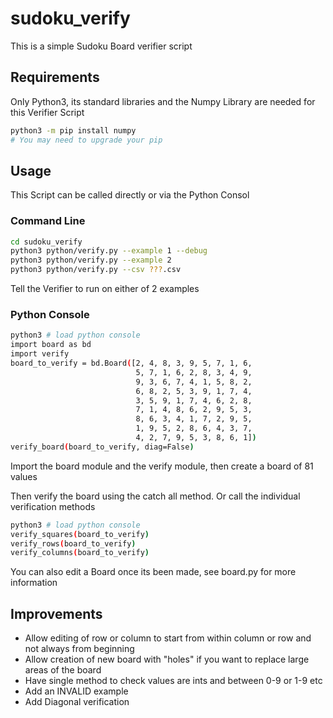 # sudoku_verify

This is a simple Sudoku Board verifier script

## Requirements
Only Python3, its standard libraries and the Numpy Library are needed for this Verifier Script
```bash
python3 -m pip install numpy
# You may need to upgrade your pip
```
## Usage
This Script can be called directly or via the Python Consol
### Command Line
```Bash
cd sudoku_verify
python3 python/verify.py --example 1 --debug
python3 python/verify.py --example 2
python3 python/verify.py --csv ???.csv
```
Tell the Verifier to run on either of 2 examples

### Python Console
```Bash
python3 # load python console
import board as bd
import verify
board_to_verify = bd.Board([2, 4, 8, 3, 9, 5, 7, 1, 6,
                            5, 7, 1, 6, 2, 8, 3, 4, 9,
                            9, 3, 6, 7, 4, 1, 5, 8, 2,
                            6, 8, 2, 5, 3, 9, 1, 7, 4,
                            3, 5, 9, 1, 7, 4, 6, 2, 8,
                            7, 1, 4, 8, 6, 2, 9, 5, 3,
                            8, 6, 3, 4, 1, 7, 2, 9, 5,
                            1, 9, 5, 2, 8, 6, 4, 3, 7,
                            4, 2, 7, 9, 5, 3, 8, 6, 1])
verify_board(board_to_verify, diag=False)
```
Import the board module and the verify module, then create a board of 81 values

Then verify the board using the catch all method. Or call the individual verification methods
```Bash
python3 # load python console
verify_squares(board_to_verify)
verify_rows(board_to_verify)
verify_columns(board_to_verify)
```
You can also edit a Board once its been made, see board.py for more information
## Improvements
- Allow editing of row or column to start from within column or row and not always from beginning
- Allow creation of new board with "holes" if you want to replace large areas of the board
- Have single method to check values are ints and between 0-9 or 1-9 etc
- Add an INVALID example
- Add Diagonal verification